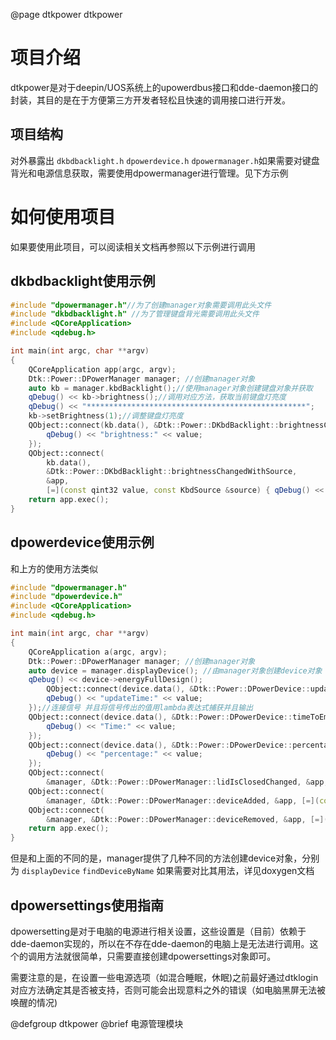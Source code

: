 @page dtkpower dtkpower

# 项目介绍

dtkpower是对于deepin/UOS系统上的upowerdbus接口和dde-daemon接口的封装，其目的是在于方便第三方开发者轻松且快速的调用接口进行开发。

## 项目结构

对外暴露出 `dkbdbacklight.h` `dpowerdevice.h` `dpowermanager.h`如果需要对键盘背光和电源信息获取，需要使用dpowermanager进行管理。见下方示例

# 如何使用项目

如果要使用此项目，可以阅读相关文档再参照以下示例进行调用

## dkbdbacklight使用示例

```cpp
#include "dpowermanager.h"//为了创建manager对象需要调用此头文件
#include "dkbdbacklight.h" //为了管理键盘背光需要调用此头文件
#include <QCoreApplication>
#include <qdebug.h>

int main(int argc, char **argv)
{
    QCoreApplication app(argc, argv);
    Dtk::Power::DPowerManager manager; //创建manager对象
    auto kb = manager.kbdBacklight();//使用manager对象创建键盘对象并获取
    qDebug() << kb->brightness();//调用对应方法，获取当前键盘灯亮度
    qDebug() << "*************************************************";
    kb->setBrightness(1);//调整键盘灯亮度
    QObject::connect(kb.data(), &Dtk::Power::DKbdBacklight::brightnessChanged, &app, [=](const qint32 value) {
        qDebug() << "brightness:" << value;
    });
    QObject::connect(
        kb.data(),
        &Dtk::Power::DKbdBacklight::brightnessChangedWithSource,
        &app,
        [=](const qint32 value, const KbdSource &source) { qDebug() << "brightness:" << value << static_cast<int>(source); });//连接信号并且用lambda表达式捕获信号值强制转换为int类型输出
    return app.exec();
}
```

## dpowerdevice使用示例

和上方的使用方法类似

```cpp
#include "dpowermanager.h"
#include "dpowerdevice.h"
#include <QCoreApplication>
#include <qdebug.h>

int main(int argc, char **argv)
{
    QCoreApplication a(argc, argv);
    Dtk::Power::DPowerManager manager; //创建manager对象
    auto device = manager.displayDevice(); //由manager对象创建device对象
    qDebug() << device->energyFullDesign();
        QObject::connect(device.data(), &Dtk::Power::DPowerDevice::updateTimeChanged, &app, [=](const QDateTime &value) {
        qDebug() << "updateTime:" << value;
    });//连接信号 并且将信号传出的值用lambda表达式捕获并且输出
    QObject::connect(device.data(), &Dtk::Power::DPowerDevice::timeToEmptyChanged, &app, [=](const qint64 value) {
        qDebug() << "Time:" << value;
    });
    QObject::connect(device.data(), &Dtk::Power::DPowerDevice::percentageChanged, &app, [=](const double value) {
        qDebug() << "percentage:" << value;
    });
    QObject::connect(
        &manager, &Dtk::Power::DPowerManager::lidIsClosedChanged, &app, [=](const bool value) { qDebug() << "Lid:" << value; }); //这个是powermanager的信号
    QObject::connect(
        &manager, &Dtk::Power::DPowerManager::deviceAdded, &app, [=](const QString &name) { qDebug() << "name:" << name; });
    QObject::connect(
        &manager, &Dtk::Power::DPowerManager::deviceRemoved, &app, [=](const QString &name) { qDebug() << "nameRM:" << name; });
    return app.exec();
}
```

但是和上面的不同的是，manager提供了几种不同的方法创建device对象，分别为 `displayDevice` `findDeviceByName` 如果需要对比其用法，详见doxygen文档

## dpowersettings使用指南

dpowersetting是对于电脑的电源进行相关设置，这些设置是（目前）依赖于dde-daemon实现的，所以在不存在dde-daemon的电脑上是无法进行调用。这个的调用方法就很简单，只需要直接创建dpowersettings对象即可。

需要注意的是，在设置一些电源选项（如混合睡眠，休眠)之前最好通过dtklogin对应方法确定其是否被支持，否则可能会出现意料之外的错误（如电脑黑屏无法被唤醒的情况)

@defgroup dtkpower
@brief 电源管理模块